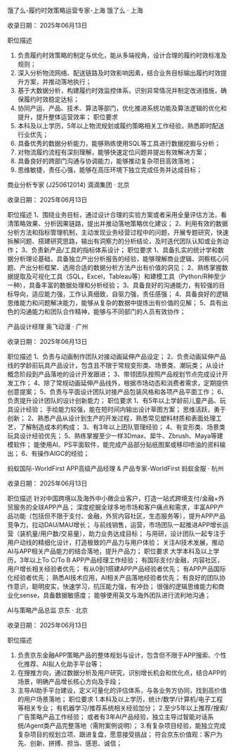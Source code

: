 饿了么-履约时效策略运营专家-上海
饿了么 · 上海

收录日期： 2025年06月13日

职位描述
1. 负责履约时效策略的制定与优化，能从多端视角，设计合理的履约时效标准及规则；
2. 深入分析物流网络、配送链路及时效影响因素，结合业务目标输出履约时效提升方案，并推动落地执行；
3. 基于大数据分析，构建履约时效监控体系，识别异常情况并制定改进措施，确保履约时效稳定达标；
4. 协同产运、产品、技术、算法等部门，优化推进系统功能及算法逻辑的优化和提升，提升整体运营效率；
职位要求
1. 本科及以上学历，5年以上物流规划或履约策略相关工作经验，熟悉即时配送行业优先；
2. 具备优秀的数据分析能力，能够熟练使用SQL等工具进行数据挖掘与分析；
3. 对物流履约流程有深刻理解，能够快速定位问题并提出有效解决方案；
4. 具备良好的跨部门沟通与协调能力，能够推动复杂项目高效落地；
5. 思维敏捷，责任心强，能够在高压环境下独立完成任务并达成目标；

商业分析专家 (J250612014)
滴滴集团 · 北京

收录日期： 2025年06月13日

职位描述
1、围绕业务目标，通过设计合理的实验方案或者采用全量评估方法，看清策略效果、分析因果链路，提出并推动落地策略优化建议；
2、利用有效的数据分析方法和指标管理机制，主动发现业务经营过程中的问题，开展专题研究，快速拆解问题、搭建研究思路，输出有洞察力的分析结论，及时迭代团队认知或业务动作；
3、负责新产品/工具的指标体系设计；
职位要求
1、具备扎实的统计学和数据分析理论基础，具备独立产出分析报告的经验，能够理解商业逻辑、洞察核心问题、产出分析框架、选用合适的数据分析方法产出有价值的洞见；
2、熟练掌握数据提取及可视化工具（SQL，Excel，Tableau等）和建模工具（Python/R种至少一种），具备丰富的数据处理和分析经验；
3、具备良好的沟通能力，有较强的目标导向，适应能力强，工作认真细致，自驱力强，责任感强；
4、具备良好的逻辑思维能力和问题解决能力，能够从复杂的数据中提炼出有价值的见解；
5、具有出色的沟通能力和团队合作精神，能够与不同部门的人员有效协作；

产品设计经理
奥飞动漫 · 广州

收录日期： 2025年06月13日

职位描述
1、负责与动画制作团队对接动画延伸产品设定；
2、负责动画延伸产品线的学龄前玩具产品设计，包含且不限于常规变形类、场景类、潮玩类；
从设计概念阶段到产品落地的设计开发跟进；
3、带领团队按照产品规划节点完成设计开发工作；
4、除了常规动画延伸产品线外，根据市场动态和消费者需求，定期提供创意提案；
5、负责与平面设计团队对接产品包装风格和各项产品平面工作；
6、负责提升设计团队的设计创新能力；
职位要求
1、有5年以上学龄前儿童产品、玩具设计经验；
手绘能力较强，能在短时间内输出设计草图方案；
思维活跃，勇于创新；
2、熟悉产品从设计到生产的开发过程，熟悉常见塑料材质和表面处理工艺，了解制造成本的构成；
3、有3年以上团队管理经验；
4、有变形类、场景类玩具设计经验优先；
5、熟练掌握至少一样3Dmax、犀牛、Zbrush、Maya等建模软件；
能使用AI、PS平面软件，能完成产品部分贴纸图案或移印喷油的资料输出；
6、有操作AIGC的经验；


蚂蚁国际-WorldFirst APP高级产品经理 & 产品专家-WorldFirst
蚂蚁金服 · 杭州

收录日期： 2025年06月13日

职位描述
针对中国跨境以及海外中小微企业客户，打造一站式跨境支付/金融+外贸服务的全球APP产品；
深度挖掘全球多地市场和客户痛点和需求，丰富APP产品功能（包括但不限于支付、金融，外贸内容社区，生态服务等），提升APP产品竞争力，拉动DAU/MAU增长；
与前线销售，运营，市场团队一起推进APP增长运营（装机量/用户数/交易量），助力业务达成目标；
与用研，设计团队一起专注于用户动线的精细化设计，打造极致的产品力与用户体验；
关注AI技术发展，推动AI与APP相关产品能力的结合落地，提升产品力；
职位要求
大学本科及以上学历，3年以上To C/To B APP产品经理工作经验；
有国际支付/金融，内容社区，用户增长相关经验者优先；
有从0到1搭建APP产品经验者优先；
有APP产品国际化经验者优先；
熟悉AI技术应用，AI相关产品落地经验者优先；
有良好的团队协作意识，聪明皮实，快速学习，抗压能力强，有冲劲；
很强的逻辑思维能力和商业化sense，具备数据敏感度；
能够使用英文与海外团队进行流利地沟通；


AI与策略产品总监
京东 · 北京

收录日期： 2025年06月13日

职位描述
1. 负责京东金融APP策略产品的整体规划与设计，包含但不限于APP搜索、个性化推荐、AI拟人化助手平台等；
2. 在搜推方向，通过数据分析及用户研究，识别增长机会和优化点，结合APP的场景，明确产品增长核心方向及手段；
3. 主导AI助手平台建设，定义可量化的评估体系，与各业务方协同，找到高价值的用户场景落地；
职位要求
1.本科及以上学历，统计/数学/计算机/电子工程等相关专业；
有机器学习/推荐系统相关经验加分；
2.至少5年以上推荐/搜索/广告策略产品工作经验；
或者有3年AI产品经验，独立主导过智能对话系统/Agent类产品完整落地（需附案例说明）；
3.有复杂项目经验，能独立完成复杂项目的规划立项、跟进复盘，愿意接受挑战；
符合京东价值观：客户为先、创新、拼搏、担当、感恩、诚信；
